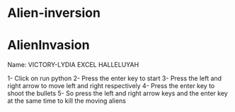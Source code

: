 # Alien-inversion
# AlienInvasion

Name: VICTORY-LYDIA EXCEL HALLELUYAH
<!-- Instructions: -->
1- Click on run python
2- Press the enter key to start
3- Press the left and right arrow to move left and right respectively
4- Press the enter key to shoot the bullets
5- So press the left and right arrow keys and the enter key at the same time to kill the moving aliens 
